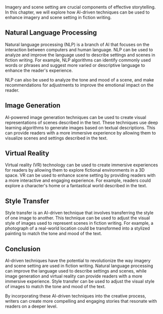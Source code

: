 
Imagery and scene setting are crucial components of effective storytelling. In this chapter, we will explore how AI-driven techniques can be used to enhance imagery and scene setting in fiction writing.

Natural Language Processing
---------------------------

Natural language processing (NLP) is a branch of AI that focuses on the interaction between computers and human language. NLP can be used to analyze and improve the language used to describe settings and scenes in fiction writing. For example, NLP algorithms can identify commonly used words or phrases and suggest more varied or descriptive language to enhance the reader's experience.

NLP can also be used to analyze the tone and mood of a scene, and make recommendations for adjustments to improve the emotional impact on the reader.

Image Generation
----------------

AI-powered image generation techniques can be used to create visual representations of scenes described in the text. These techniques use deep learning algorithms to generate images based on textual descriptions. This can provide readers with a more immersive experience by allowing them to visualize scenes and settings described in the text.

Virtual Reality
---------------

Virtual reality (VR) technology can be used to create immersive experiences for readers by allowing them to explore fictional environments in a 3D space. VR can be used to enhance scene setting by providing readers with a more interactive and engaging experience. For example, readers could explore a character's home or a fantastical world described in the text.

Style Transfer
--------------

Style transfer is an AI-driven technique that involves transferring the style of one image to another. This technique can be used to adjust the visual style of images used to represent scenes in fiction writing. For example, a photograph of a real-world location could be transformed into a stylized painting to match the tone and mood of the text.

Conclusion
----------

AI-driven techniques have the potential to revolutionize the way imagery and scene setting are used in fiction writing. Natural language processing can improve the language used to describe settings and scenes, while image generation and virtual reality can provide readers with a more immersive experience. Style transfer can be used to adjust the visual style of images to match the tone and mood of the text.

By incorporating these AI-driven techniques into the creative process, writers can create more compelling and engaging stories that resonate with readers on a deeper level.
